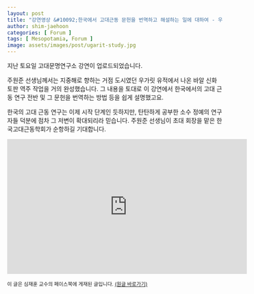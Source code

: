 ```yaml
---
layout: post
title: "강연영상 &#10092;한국에서 고대근동 문헌을 번역하고 해설하는 일에 대하여 - 우가릿 바알신화의 예&#10093;"
author: shim-jaehoon
categories: [ Forum ]
tags: [ Mesopotamia, Forum ]
image: assets/images/post/ugarit-study.jpg
---
```


지난 토요일 고대문명연구소 강연이 업로드되었습니다.

주원준 선생님께서는 지중해로 향하는 거점 도시였던 우가릿 유적에서 나온 바알 신화 토판  역주 작업을 거의 완성했습니다. 그 내용을 토대로 이 강연에서 한국에서의 고대 근동 연구 전반 및 그 문헌을 번역하는 방법 등을 쉽게 설명했고요.

한국의 고대 근동 연구는 이제 시작 단계인 듯하지만, 탄탄하게 공부한 소수 정예의 연구자들 덕분에 점차 그 저변이 확대되리라 믿습니다. 주원준 선생님이 초대 회장을 맡은 한국고대근동학회가 순항하길 기대합니다.

<iframe width="560" height="315" src="https://www.youtube.com/embed/c8acTHf5OYQ" title="YouTube video player" frameborder="0" allow="accelerometer; autoplay; clipboard-write; encrypted-media; gyroscope; picture-in-picture" allowfullscreen></iframe>

<span class="text-muted"><small>
이 글은 심재훈 교수의 페이스북에 게재된 글입니다. <a href="https://m.facebook.com/story.php?story_fbid=pfbid0z6dEmKZjUPymMQGXKBda4UotnXxMMmZ18pfpWtyWsQe8tq56WCCPDkFpmfyL5EFjl&id=100000335256259" target="_blank">(원글 바로가기)</a>
</small></span>
